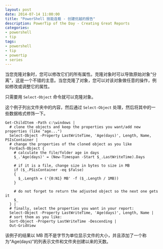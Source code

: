```yaml
---
layout: post
date: 2014-07-14 11:00:00
title: "PowerShell 技能连载 - 创建优越的报告"
description: PowerTip of the Day - Creating Great Reports
categories:
- powershell
- tip
tags:
- powershell
- tip
- powertip
- series
---
```

当您克隆对象时，您可以修改它们的所有属性。克隆对象时可以导致原始对象“分离”，这是一个不错的主意。当您克隆了对象，您可以对该对象做任意的操作，例如修改或调整它的属性。

只需要用 `Select-Object` 命令就可以克隆对象。

这个例子列出文件夹中的内容，然后通过 `Select-Object` 处理，然后将其中的一些数据格式修饰一下。

    Get-ChildItem -Path c:\windows |
      # clone the objects and keep the properties you want/add new properties (like "age...")
      Select-Object -Property LastWriteTime, 'Age(days)', Length, Name, PSIsContainer |
      # change the properties of the cloned object as you like
      ForEach-Object {
        # calculate the file/folder age in days
        $_.'Age(days)' = (New-Timespan -Start $_.LastWriteTime).Days
    
        # if it is a file, change size in bytes to size in MB
        if ($_.PSisContainer -eq $false)
        {
          $_.Length = ('{0:N1} MB' -f ($_.Length / 1MB))
        }
    
        # do not forget to return the adjusted object so the next one gets it
        $_
      } |
      # finally, select the properties you want in your report:
      Select-Object -Property LastWriteTime, 'Age(days)', Length, Name |
      # sort them as you like:
      Sort-Object -Property LastWriteTime -Descending |
      Out-GridView 

该例子的结果以 MB 而不是字节为单位显示文件的大小，并且添加了一个称为“Age(days)”的列表示文件和文件夹创建以来的天数。

<!--本文国际来源：[Creating Great Reports](http://community.idera.com/powershell/powertips/b/tips/posts/creating-great-reports)-->
